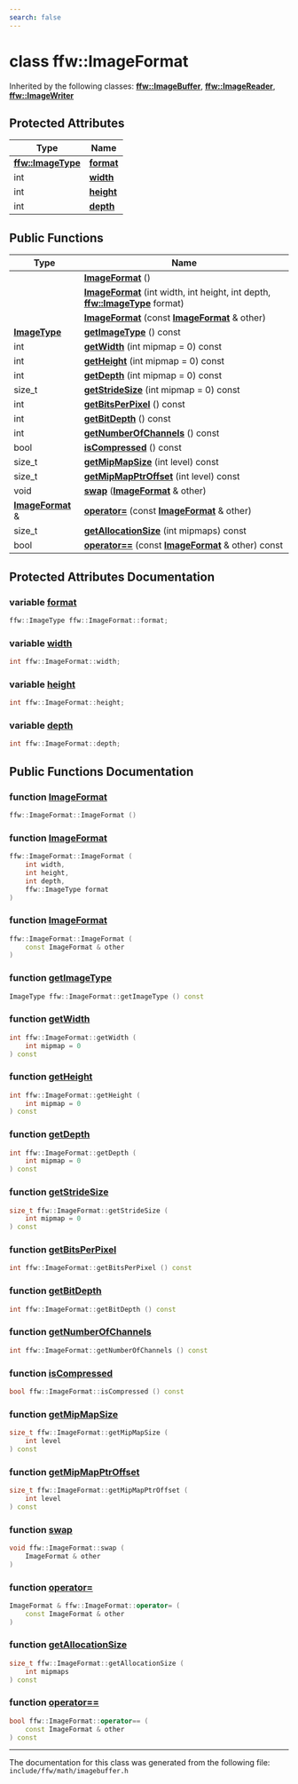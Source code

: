 ```yaml
---
search: false
---
```


# class ffw::ImageFormat



Inherited by the following classes: **[ffw::ImageBuffer](classffw_1_1_image_buffer.md)**, **[ffw::ImageReader](classffw_1_1_image_reader.md)**, **[ffw::ImageWriter](classffw_1_1_image_writer.md)**

## Protected Attributes

|Type|Name|
|-----|-----|
|**[ffw::ImageType](namespaceffw.md#1a92226423d9aa0edfe0ca1dde2141e028)**|[**format**](classffw_1_1_image_format.md#1a00569cba5e7d8df7582554718f908d7e)|
|int|[**width**](classffw_1_1_image_format.md#1a1a26d9b05851d073858b34ccabc40a79)|
|int|[**height**](classffw_1_1_image_format.md#1a7c62585ac46e6fc7c3fe6efab59cfd4c)|
|int|[**depth**](classffw_1_1_image_format.md#1a128894191ad04073b44663b8541f97aa)|


## Public Functions

|Type|Name|
|-----|-----|
||[**ImageFormat**](classffw_1_1_image_format.md#1a5c2552e2129595fdb74923e00f3f51e1) () |
||[**ImageFormat**](classffw_1_1_image_format.md#1a0d214d9324cce891461d07b30be64c34) (int width, int height, int depth, **[ffw::ImageType](namespaceffw.md#1a92226423d9aa0edfe0ca1dde2141e028)** format) |
||[**ImageFormat**](classffw_1_1_image_format.md#1a292f274f857b9da281b9ccb17d07b9ef) (const **[ImageFormat](classffw_1_1_image_format.md)** & other) |
|**[ImageType](namespaceffw.md#1a92226423d9aa0edfe0ca1dde2141e028)**|[**getImageType**](classffw_1_1_image_format.md#1a1bb0e2d7c7916dc840516e97b0fe27d1) () const |
|int|[**getWidth**](classffw_1_1_image_format.md#1af8aa5a20fe893f3289a26b1bc52c1a43) (int mipmap = 0) const |
|int|[**getHeight**](classffw_1_1_image_format.md#1a73e22a919bf12a2207d65496398a6a5f) (int mipmap = 0) const |
|int|[**getDepth**](classffw_1_1_image_format.md#1ae162bf4b48f3dd2e2d7739c927a779b8) (int mipmap = 0) const |
|size\_t|[**getStrideSize**](classffw_1_1_image_format.md#1a55de6ea2325fc284e2fbd027146a53ee) (int mipmap = 0) const |
|int|[**getBitsPerPixel**](classffw_1_1_image_format.md#1a4926378546cb727ad4930fa5797ddd83) () const |
|int|[**getBitDepth**](classffw_1_1_image_format.md#1a07c9771437ef7bfaabe3f51164a99eac) () const |
|int|[**getNumberOfChannels**](classffw_1_1_image_format.md#1a388b531a9ea109266cfc2509e79f6751) () const |
|bool|[**isCompressed**](classffw_1_1_image_format.md#1a6c4430f5cfc51120bfc04008bcdb6210) () const |
|size\_t|[**getMipMapSize**](classffw_1_1_image_format.md#1ac8967d7bd7b6b300e2a8c3ff6b6dfd88) (int level) const |
|size\_t|[**getMipMapPtrOffset**](classffw_1_1_image_format.md#1a95be015bde6130bcf6d27472b74f555e) (int level) const |
|void|[**swap**](classffw_1_1_image_format.md#1a1f855dd5b248274b53766a81102d583d) (**[ImageFormat](classffw_1_1_image_format.md)** & other) |
|**[ImageFormat](classffw_1_1_image_format.md)** &|[**operator=**](classffw_1_1_image_format.md#1a69b46ddfe7e8768658602003530bac23) (const **[ImageFormat](classffw_1_1_image_format.md)** & other) |
|size\_t|[**getAllocationSize**](classffw_1_1_image_format.md#1a6e0eb8d724ec7ee0195ee8f25cf92ff3) (int mipmaps) const |
|bool|[**operator==**](classffw_1_1_image_format.md#1a859ea5ac46aee7a01817dcaca12a18bd) (const **[ImageFormat](classffw_1_1_image_format.md)** & other) const |


## Protected Attributes Documentation

### variable <a id="1a00569cba5e7d8df7582554718f908d7e" href="#1a00569cba5e7d8df7582554718f908d7e">format</a>

```cpp
ffw::ImageType ffw::ImageFormat::format;
```



### variable <a id="1a1a26d9b05851d073858b34ccabc40a79" href="#1a1a26d9b05851d073858b34ccabc40a79">width</a>

```cpp
int ffw::ImageFormat::width;
```



### variable <a id="1a7c62585ac46e6fc7c3fe6efab59cfd4c" href="#1a7c62585ac46e6fc7c3fe6efab59cfd4c">height</a>

```cpp
int ffw::ImageFormat::height;
```



### variable <a id="1a128894191ad04073b44663b8541f97aa" href="#1a128894191ad04073b44663b8541f97aa">depth</a>

```cpp
int ffw::ImageFormat::depth;
```



## Public Functions Documentation

### function <a id="1a5c2552e2129595fdb74923e00f3f51e1" href="#1a5c2552e2129595fdb74923e00f3f51e1">ImageFormat</a>

```cpp
ffw::ImageFormat::ImageFormat ()
```



### function <a id="1a0d214d9324cce891461d07b30be64c34" href="#1a0d214d9324cce891461d07b30be64c34">ImageFormat</a>

```cpp
ffw::ImageFormat::ImageFormat (
    int width,
    int height,
    int depth,
    ffw::ImageType format
)
```



### function <a id="1a292f274f857b9da281b9ccb17d07b9ef" href="#1a292f274f857b9da281b9ccb17d07b9ef">ImageFormat</a>

```cpp
ffw::ImageFormat::ImageFormat (
    const ImageFormat & other
)
```



### function <a id="1a1bb0e2d7c7916dc840516e97b0fe27d1" href="#1a1bb0e2d7c7916dc840516e97b0fe27d1">getImageType</a>

```cpp
ImageType ffw::ImageFormat::getImageType () const
```



### function <a id="1af8aa5a20fe893f3289a26b1bc52c1a43" href="#1af8aa5a20fe893f3289a26b1bc52c1a43">getWidth</a>

```cpp
int ffw::ImageFormat::getWidth (
    int mipmap = 0
) const
```



### function <a id="1a73e22a919bf12a2207d65496398a6a5f" href="#1a73e22a919bf12a2207d65496398a6a5f">getHeight</a>

```cpp
int ffw::ImageFormat::getHeight (
    int mipmap = 0
) const
```



### function <a id="1ae162bf4b48f3dd2e2d7739c927a779b8" href="#1ae162bf4b48f3dd2e2d7739c927a779b8">getDepth</a>

```cpp
int ffw::ImageFormat::getDepth (
    int mipmap = 0
) const
```



### function <a id="1a55de6ea2325fc284e2fbd027146a53ee" href="#1a55de6ea2325fc284e2fbd027146a53ee">getStrideSize</a>

```cpp
size_t ffw::ImageFormat::getStrideSize (
    int mipmap = 0
) const
```



### function <a id="1a4926378546cb727ad4930fa5797ddd83" href="#1a4926378546cb727ad4930fa5797ddd83">getBitsPerPixel</a>

```cpp
int ffw::ImageFormat::getBitsPerPixel () const
```



### function <a id="1a07c9771437ef7bfaabe3f51164a99eac" href="#1a07c9771437ef7bfaabe3f51164a99eac">getBitDepth</a>

```cpp
int ffw::ImageFormat::getBitDepth () const
```



### function <a id="1a388b531a9ea109266cfc2509e79f6751" href="#1a388b531a9ea109266cfc2509e79f6751">getNumberOfChannels</a>

```cpp
int ffw::ImageFormat::getNumberOfChannels () const
```



### function <a id="1a6c4430f5cfc51120bfc04008bcdb6210" href="#1a6c4430f5cfc51120bfc04008bcdb6210">isCompressed</a>

```cpp
bool ffw::ImageFormat::isCompressed () const
```



### function <a id="1ac8967d7bd7b6b300e2a8c3ff6b6dfd88" href="#1ac8967d7bd7b6b300e2a8c3ff6b6dfd88">getMipMapSize</a>

```cpp
size_t ffw::ImageFormat::getMipMapSize (
    int level
) const
```



### function <a id="1a95be015bde6130bcf6d27472b74f555e" href="#1a95be015bde6130bcf6d27472b74f555e">getMipMapPtrOffset</a>

```cpp
size_t ffw::ImageFormat::getMipMapPtrOffset (
    int level
) const
```



### function <a id="1a1f855dd5b248274b53766a81102d583d" href="#1a1f855dd5b248274b53766a81102d583d">swap</a>

```cpp
void ffw::ImageFormat::swap (
    ImageFormat & other
)
```



### function <a id="1a69b46ddfe7e8768658602003530bac23" href="#1a69b46ddfe7e8768658602003530bac23">operator=</a>

```cpp
ImageFormat & ffw::ImageFormat::operator= (
    const ImageFormat & other
)
```



### function <a id="1a6e0eb8d724ec7ee0195ee8f25cf92ff3" href="#1a6e0eb8d724ec7ee0195ee8f25cf92ff3">getAllocationSize</a>

```cpp
size_t ffw::ImageFormat::getAllocationSize (
    int mipmaps
) const
```



### function <a id="1a859ea5ac46aee7a01817dcaca12a18bd" href="#1a859ea5ac46aee7a01817dcaca12a18bd">operator==</a>

```cpp
bool ffw::ImageFormat::operator== (
    const ImageFormat & other
) const
```





----------------------------------------
The documentation for this class was generated from the following file: `include/ffw/math/imagebuffer.h`
